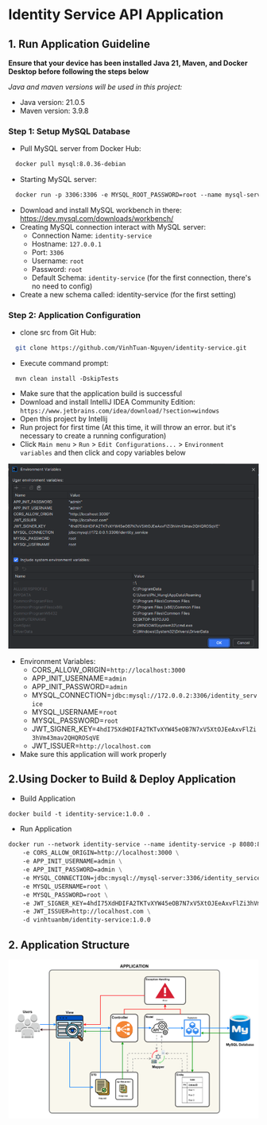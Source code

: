 # Identity Service API Application

## 1. Run Application Guideline
**Ensure that your device has been installed Java 21, Maven, and Docker Desktop before following the steps below**

*Java and maven versions will be used in this project:*
- Java version: 21.0.5
- Maven version: 3.9.8
### Step 1: Setup MySQL Database
- Pull MySQL server from Docker Hub:
```dockerfile
  docker pull mysql:8.0.36-debian
```
- Starting MySQL server:
```dockerfile
  docker run -p 3306:3306 -e MYSQL_ROOT_PASSWORD=root --name mysql-server -t mysql:8.0.36-debian
```
- Download and install MySQL workbench in there: https://dev.mysql.com/downloads/workbench/
- Creating MySQL connection interact with MySQL server:
  + Connection Name: `identity-service`
  + Hostname: `127.0.0.1`
  + Port: `3306`
  + Username: `root`
  + Password: `root`
  + Default Schema: `identity-service` (for the first connection, there's no need to config)
- Create a new schema called: identity-service (for the first setting)

### Step 2: Application Configuration
- clone src from Git Hub:
```bash
  git clone https://github.com/VinhTuan-Nguyen/identity-service.git
```
- Execute command prompt:
```shell
  mvn clean install -DskipTests
```
- Make sure that the application build is successful
- Download and install IntelliJ IDEA Community Edition: `https://www.jetbrains.com/idea/download/?section=windows`
- Open this project by Intellij
- Run project for first time (At this time, it will throw an error. but it's necessary to create a running configuration)
- Click `Main menu` > `Run` > `Edit Configurations...` > `Environment variables` and then click and copy variables below

![Environment-variables.png](guideline/Environment-variables.png)

- Environment Variables:
  + CORS_ALLOW_ORIGIN=`http://localhost:3000`
  + APP_INIT_USERNAME=`admin`
  + APP_INIT_PASSWORD=`admin`
  + MYSQL_CONNECTION=`jdbc:mysql://172.0.0.2:3306/identity_service`
  + MYSQL_USERNAME=`root`
  + MYSQL_PASSWORD=`root`
  + JWT_SIGNER_KEY=`4hdI75XdHDIFA2TKTvXYW45eOB7N7xV5XtOJEeAxvFlZi3hVm43mav2QHQROSqVE`
  + JWT_ISSUER=`http://localhost.com`
- Make sure this application will work properly

## 2.Using Docker to Build & Deploy Application
- Build Application
```dockerfile
docker build -t identity-service:1.0.0 .
```
- Run Application
```dockerfile
docker run --network identity-service --name identity-service -p 8080:8080 \
    -e CORS_ALLOW_ORIGIN=http://localhost:3000 \
    -e APP_INIT_USERNAME=admin \
    -e APP_INIT_PASSWORD=admin \
    -e MYSQL_CONNECTION=jdbc:mysql://mysql-server:3306/identity_service \
    -e MYSQL_USERNAME=root \
    -e MYSQL_PASSWORD=root \
    -e JWT_SIGNER_KEY=4hdI75XdHDIFA2TKTvXYW45eOB7N7xV5XtOJEeAxvFlZi3hVm43mav2QHQROSqVE \
    -e JWT_ISSUER=http://localhost.com \
    -d vinhtuanbm/identity-service:1.0.0
```

## 2. Application Structure
![Identity-Service-API.png](guideline/Identity-Service-API.png)